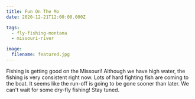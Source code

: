 ```yaml
---
title: Fun On The Mo
date: 2020-12-21T12:00:00.000Z

tags:
  - fly-fishing-montana
  - missouri-river

image:
  filename: featured.jpg
---
```


Fishing is getting good on the Missouri! Although we have high water, the fishing is very consistent right now. Lots of hard fighting fish are coming to the boat. It seems like the run-off is going to be gone sooner than later. We can't wait for some dry-fly fishing! Stay tuned.
